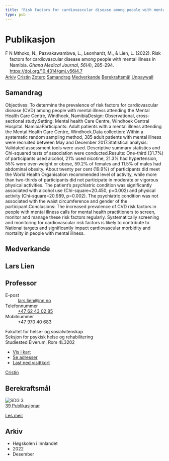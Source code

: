 ```yaml
---
title: "Risk factors for cardiovascular disease among people with mental illness in Namibia"
type: pub
---
```

<h1>Publikasjon</h1>
<article id="csl-bib-container-2E6HGFAX" class="csl-bib-container">
  <div class="csl-bib-body" style="line-height: 1.35; padding-left: 1em; text-indent:-1em;">
  <div class="csl-entry">F N Mthoko, N., Pazvakawambwa, L., Leonhardt, M., &amp; Lien, L. (2022). Risk factors for cardiovascular disease among people with mental illness in Namibia. <i>Ghana Medical Journal</i>, <i>56</i>(4), 285&#x2013;294. <a href="https://doi.org/10.4314/gmj.v56i4.7">https://doi.org/10.4314/gmj.v56i4.7</a></div>
</div>
  <div class="csl-bib-buttons">
    <a href="#taxonomy-article-2E6HGFAX" class="csl-bib-button">Arkiv</a>
    <a href="https://app.cristin.no/results/show.jsf?id=2094223" alt="Cristin URL" class="csl-bib-button">Cristin</a>
    <a href="http://zotero.org/groups/5022929/items/2E6HGFAX" alt="Zotero URL" class="csl-bib-button">Zotero</a>
    <a href="#abstract-article-2E6HGFAX" class="csl-bib-button">Samandrag</a>
    <a href="#contributors-article-2E6HGFAX" class="csl-bib-button">Medverkande</a>
    <a href="#sdg-article-2E6HGFAX" class="csl-bib-button">Berekraftsmål</a>
    <a href="https://www.ajol.info/index.php/gmj/article/download/237621/224540" class="csl-bib-button">Unpaywall</a>
  </div>
  <div id="csl-bib-meta-container-2E6HGFAX"></div>
</article>
<div id="csl-bib-meta-2E6HGFAX" class="csl-bib-meta">
  <article id="abstract-article-2E6HGFAX" class="abstract-article">
    <h1>Samandrag</h1>
    Objectives: To determine the prevalence of risk factors for cardiovascular disease (CVD) among people with mental illness attending the Mental Health Care Centre, Windhoek, NamibiaDesign: Observational, cross-sectional study.Setting: Mental health Care Centre, Windhoek Central Hospital. NamibiaParticipants: Adult patients with a mental illness attending the Mental Health Care Centre, Windhoek.Data collection: Within a systematic random sampling method, 385 adult patients with mental illness were recruited between May and December 2017.Statistical analysis: Validated assessment tools were used. Descriptive summary statistics and Chi-squared tests of association were conducted.Results: One-third (31.7%) of participants used alcohol, 21% used nicotine, 21.3% had hypertension, 55% were over-weight or obese, 59.2% of females and 11.5% of males had abdominal obesity. About twenty per cent (19.9%) of participants did meet the World Health Organisation recommended level of activity, while more than two-thirds of participants did not participate in moderate or vigorous physical activities. The patient’s psychiatric condition was significantly associated with alcohol use (Chi-square=20.450, p=0.002) and physical activity (Chi-square=20.989, p=0.002). The psychiatric condition was not associated with the waist circumference and gender of the participant.Conclusions: The increased prevalence of CVD risk factors in people with mental illness calls for mental health practitioners to screen, monitor and manage these risk factors regularly. Systematically screening and monitoring for cardiovascular risk factors is likely to contribute to National targets and significantly impact cardiovascular morbidity and mortality in people with mental illness.
  </article>
  <article id="contributors-article-2E6HGFAX" class="contributors-article">
    <h1>Medverkande</h1>
    <div class="personas">
<div class="vrtx-hinn-person-card">
<div class="photo">
<i class="lar la-user-circle missing-person"></i>
</div>
<div class="info">
<hgroup><h1>Lars Lien</h1>
<h2>Professor</h2>
</hgroup><dl>
<dt>E-post</dt>
<dd>
<a href="mailto:lars.lien@inn.no">lars.lien@inn.no</a>
</dd>
<dt>Telefonnummer</dt>
<dd><a href="tel:+4762430285">
+47 62 43 02 85
</a></dd>
<dt>Mobilnummer</dt>
<dd><a href="tel:+4797040683">
+47 970 40 683
</a></dd>
</dl>
<p>
Fakultet for helse- og sosialvitenskap<br>
Seksjon for psykisk helse og rehabilitering<br>
Studiested Elverum,
Rom 4L3202
</p>
<ul class="vrtx-hinn-links">
<li><a href="https://www.google.com/maps?q=60.88177,11.53669">Vis i kart</a></li>
<li><a href="https://www.inn.no/finn-en-ansatt/lars-lien.html#vrtx-hinn-addresses">Se adresser</a></li>
<li><a href="https://www.inn.no/finn-en-ansatt/lars-lien.html?vrtx=vcf">Last ned visittkort</a></li>
</ul>
</div>
</div>
<a href="https://app.cristin.no/persons/show.jsf?id=14287" alt="Cristin URL" class="personas-cristin">Cristin</a>
</div>
  </article>
  <article id="sdg-article-2E6HGFAX" class="sdg-article">
    <h1>Berekraftsmål</h1>
    <div class="sdg-container"><div id="sdg3" class="sdg">
<img src="{{< params subfolder >}}images/sdg/sdg03_no.png" class="image" alt="SDG 3">
<div class="sdg-overlay">
<a href="{{< params subfolder >}}no/archive/?sdg=3#archive" class="sdg-publication-count"><span>39</span> Publikasjonar</a>
<p><a href="https://www.fn.no/om-fn/fns-baerekraftsmaal/god-helse-og-livskvalitet?lang=nno-NO" class="sdg-read-more">Les meir</a></p>
</div>
</div></div>
  </article>
  <article id="taxonomy-article-2E6HGFAX" class="taxonomy-article">
    <h1>Arkiv</h1>
    <ul>
      <li>Høgskolen i Innlandet</li>
      <li>2022</li>
      <li>Desember</li>
    </ul>
  </article>
</div>
